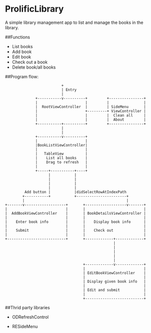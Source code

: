 # ProlificLibrary
A simple library management app to list and manage the books in the library.

##Functions
* List books
* Add book
* Edit book
* Check out a book
* Delete book/all books

##Program flow:

                              +                                      
                              | Entry                                
                              |                                      
                  +-----------v----------+         +----------------+
                  |                      |         |                |
                  |  RootViewController  |         | SideMenu       |
                  |                      +---------+ ViewController |
                  |                      |         |  Clean all     |
                  |                      |         |  About         |
                  +-----------+----------+         +----------------+
                              |                                      
                              |                                      
                  +-----------v----------+                           
                  |                      |                           
                  |BookListViewController|                           
                  |                      |                           
                  |   TableView          |                           
                  |    List all books    |                           
                  |    Drag to refresh   |                           
                  |                      |                           
                  +-----+-----------+----+                           
                        |           |                                
                        |           |                                
                        |           |                                
                        |           |                                
             Add button |           |didSelectRowAtIndexPath         
            +-----------+           +-----------------------+        
            |                                               |        
    +-------v-------------------+       +-------------------v-------+
    |                           |       |                           |
    |  AddBookViewController    |       | BookDetailsViewController |
    |                           |       |                           |
    |    Enter book info        |       |    Display book info      |
    |                           |       |                           |
    |    Submit                 |       |    Check out              |
    |                           |       |                           |
    +---------------------------+       +-------------+-------------+
                                                      |              
                                                      |              
                                                      |              
                                                      |              
                                                      |              
                                        +-------------v-------------+
                                        |                           |
                                        | EditBookViewController    |
                                        |                           |
                                        | Display given book info   |
                                        |                           |
                                        | Edit and submit           |
                                        |                           |
                                        +---------------------------+

    
##Thrid party libraries

* ODRefreshControl

* RESideMenu